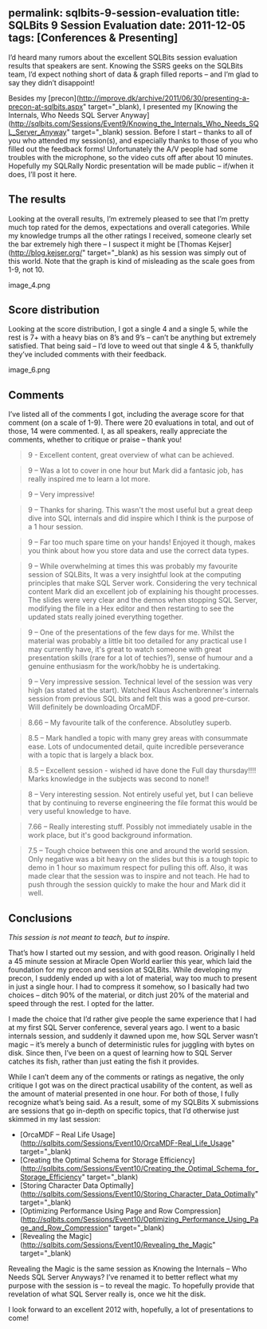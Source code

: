 permalink: sqlbits-9-session-evaluation
title: SQLBits 9 Session Evaluation
date: 2011-12-05
tags: [Conferences & Presenting]
---
I’d heard many rumors about the excellent SQLBits session evaluation results that speakers are sent. Knowing the SSRS geeks on the SQLBits team, I’d expect nothing short of data & graph filled reports – and I’m glad to say they didn’t disappoint!

<!-- more -->

Besides my [precon](http://improve.dk/archive/2011/06/30/presenting-a-precon-at-sqlbits.aspx" target="_blank), I presented my [Knowing the Internals, Who Needs SQL Server Anyway](http://sqlbits.com/Sessions/Event9/Knowing_the_Internals_Who_Needs_SQL_Server_Anyway" target="_blank) session. Before I start – thanks to all of you who attended my session(s), and especially thanks to those of you who filled out the feedback forms! Unfortunately the A/V people had some troubles with the microphone, so the video cuts off after about 10 minutes. Hopefully my SQLRally Nordic presentation will be made public – if/when it does, I’ll post it here.

## The results

Looking at the overall results, I’m extremely pleased to see that I’m pretty much top rated for the demos, expectations and overall categories. While my knowledge trumps all the other ratings I received, someone clearly set the bar extremely high there – I suspect it might be [Thomas Kejser](http://blog.kejser.org/" target="_blank) as his session was simply out of this world. Note that the graph is kind of misleading as the scale goes from 1-9, not 10.

image_4.png

## Score distribution

Looking at the score distribution, I got a single 4 and a single 5, while the rest is 7+ with a heavy bias on 8’s and 9’s – can’t be anything but extremely satisfied. That being said – I’d love to weed out that single 4 & 5, thankfully they’ve included comments with their feedback.

image_6.png

## Comments

I’ve listed all of the comments I got, including the average score for that comment (on a scale of 1-9). There were 20 evaluations in total, and out of those, 14 were commented. I, as all speakers, really appreciate the comments, whether to critique or praise – thank you!

<blockquote>9 - Excellent content, great overview of what can be achieved.</blockquote>

<blockquote>9 – Was a lot to cover in one hour but Mark did a fantasic job, has really inspired me to learn a lot more.</blockquote>

<blockquote>9 – Very impressive!</blockquote>

<blockquote>9 – Thanks for sharing. This wasn't the most useful but a great deep dive into SQL internals and did inspire which I think is the purpose of a 1 hour session.</blockquote>

<blockquote>9 – Far too much spare time on your hands! Enjoyed it though, makes you think about how you store data and use the correct data types.</blockquote>

<blockquote>9 – While overwhelming at times this was probably my favourite session of SQLBits, It was a very insightful look at the computing principles that make SQL Server work. Considering the very technical content Mark did an excellent job of explaining his thought processes. The slides were very clear and the demos when stopping SQL Server, modifying the file in a Hex editor and then restarting to see the updated stats really joined everything together.</blockquote>

<blockquote>9 – One of the presentations of the few days for me. Whilst the material was probably a little bit too detailed for any practical use I may currently have, it's great to watch someone with great presentation skills (rare for a lot of techies?), sense of humour and a genuine enthusiasm for the work/hobby he is undertaking.</blockquote>

<blockquote>9 – Very impressive session. Technical level of the session was very high (as stated at the start). Watched Klaus Aschenbrenner's internals session from previous SQL bits and felt this was a good pre-cursor. Will definitely be downloading OrcaMDF.</blockquote>

<blockquote>8.66 – My favourite talk of the conference. Absolutley superb.</blockquote>

<blockquote>8.5 – Mark handled a topic with many grey areas with consummate ease. Lots of undocumented detail, quite incredible perseverance with a topic that is largely a black box.</blockquote>

<blockquote>8.5 – Excellent session - wished id have done the Full day thursday!!!! Marks knowledge in the subjects was second to none!!</blockquote>

<blockquote>8 – Very interesting session. Not entirely useful yet, but I can believe that by continuing to reverse engineering the file format this would be very useful knowledge to have.</blockquote>

<blockquote>7.66 – Really interesting stuff. Possibly not immediately usable in the work place, but it's good background information.</blockquote>

<blockquote>7.5 – Tough choice between this one and around the world session. Only negative was a bit heavy on the slides but this is a tough topic to demo in 1 hour so maximum respect for pulling this off. Also, it was made clear that the session was to inspire and not teach. He had to push through the session quickly to make the hour and Mark did it well.</blockquote>

## Conclusions

*This session is not meant to teach, but to inspire.*

That’s how I started out my session, and with good reason. Originally I held a 45 minute session at Miracle Open World earlier this year, which laid the foundation for my precon and session at SQLBits. While developing my precon, I suddenly ended up with a lot of material, way too much to present in just a single hour. I had to compress it somehow, so I basically had two choices – ditch 90% of the material, or ditch just 20% of the material and speed through the rest. I opted for the latter.

I made the choice that I’d rather give people the same experience that I had at my first SQL Server conference, several years ago. I went to a basic internals session, and suddenly it dawned upon me, how SQL Server wasn’t magic – it’s merely a bunch of deterministic rules for juggling with bytes on disk. Since then, I’ve been on a quest of learning how to SQL Server catches its fish, rather than just eating the fish it provides.

While I can’t deem any of the comments or ratings as negative, the only critique I got was on the direct practical usability of the content, as well as the amount of material presented in one hour. For both of those, I fully recognize what’s being said. As a result, some of my SQLBits X submissions are sessions that go in-depth on specific topics, that I’d otherwise just skimmed in my last session:


* [OrcaMDF – Real Life Usage](http://sqlbits.com/Sessions/Event10/OrcaMDF-Real_Life_Usage" target="_blank)
* [Creating the Optimal Schema for Storage Efficiency](http://sqlbits.com/Sessions/Event10/Creating_the_Optimal_Schema_for_Storage_Efficiency" target="_blank)
* [Storing Character Data Optimally](http://sqlbits.com/Sessions/Event10/Storing_Character_Data_Optimally" target="_blank)
* [Optimizing Performance Using Page and Row Compression](http://sqlbits.com/Sessions/Event10/Optimizing_Performance_Using_Page_and_Row_Compression" target="_blank)
* [Revealing the Magic](http://sqlbits.com/Sessions/Event10/Revealing_the_Magic" target="_blank)


Revealing the Magic is the same session as Knowing the Internals – Who Needs SQL Server Anyways? I’ve renamed it to better reflect what my purpose with the session is – to reveal the magic. To hopefully provide that revelation of what SQL Server really is, once we hit the disk.

I look forward to an excellent 2012 with, hopefully, a lot of presentations to come!
